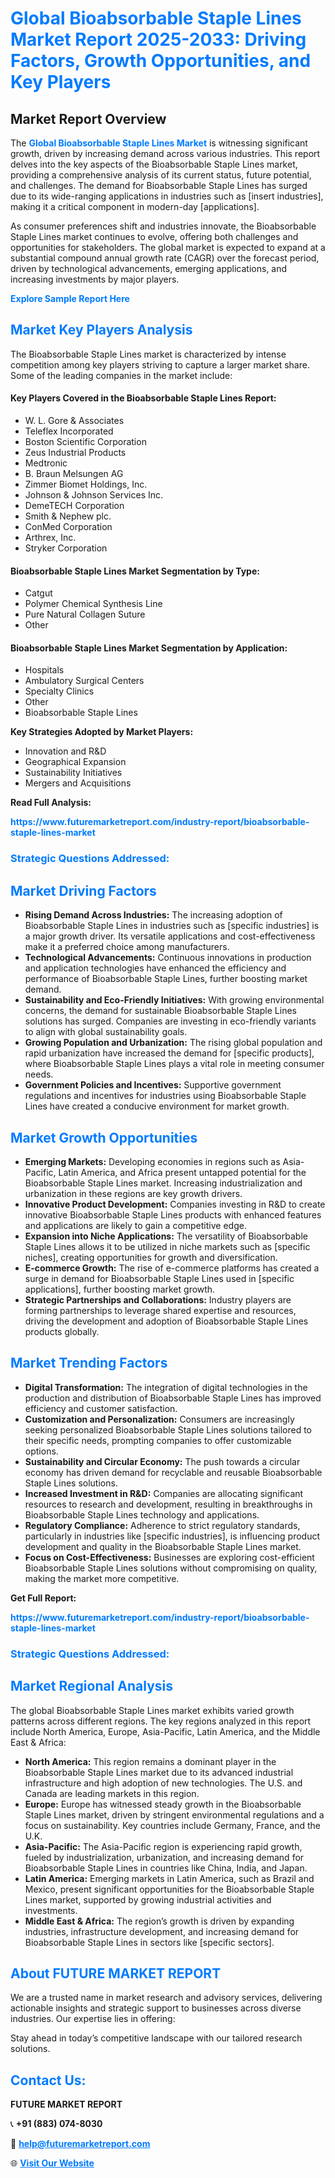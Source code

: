 <h1 style="color: #007BFF;">Global Bioabsorbable Staple Lines Market Report 2025-2033: Driving Factors, Growth Opportunities, and Key Players</h1>

<section id="overview">
<h2>Market Report Overview</h2>
<p>The <a href="https://www.futuremarketreport.com/industry-report/bioabsorbable-staple-lines-market" style="color: #007BFF; text-decoration: none;"><strong>Global Bioabsorbable Staple Lines Market</strong></a> is witnessing significant growth, driven by increasing demand across various industries. This report delves into the key aspects of the Bioabsorbable Staple Lines market, providing a comprehensive analysis of its current status, future potential, and challenges. The demand for Bioabsorbable Staple Lines has surged due to its wide-ranging applications in industries such as [insert industries], making it a critical component in modern-day [applications].</p>
<p>As consumer preferences shift and industries innovate, the Bioabsorbable Staple Lines market continues to evolve, offering both challenges and opportunities for stakeholders. The global market is expected to expand at a substantial compound annual growth rate (CAGR) over the forecast period, driven by technological advancements, emerging applications, and increasing investments by major players.</p>
</section>

<section id="overview">
<p><a href="https://www.futuremarketreport.com/request-sample/reportId=124896" style="color: #007BFF; text-decoration: none;"><strong>Explore Sample Report Here</strong></a></p>
</section>

<section id="key-players">
<h2 style="color: #007BFF;">Market Key Players Analysis</h2>
<p>The Bioabsorbable Staple Lines market is characterized by intense competition among key players striving to capture a larger market share. Some of the leading companies in the market include:</p>
<h4>Key Players Covered in the Bioabsorbable Staple Lines Report:</h4>
<ul><li>W. L. Gore &amp; Associates</li><li>Teleflex Incorporated</li><li>Boston Scientific Corporation</li><li>Zeus Industrial Products</li><li>Medtronic</li><li>B. Braun Melsungen AG</li><li>Zimmer Biomet Holdings, Inc.</li><li>Johnson &amp; Johnson Services Inc.</li><li>DemeTECH Corporation</li><li>Smith &amp; Nephew plc.</li><li>ConMed Corporation</li><li>Arthrex, Inc.</li><li>Stryker Corporation</li></ul>
<h4>Bioabsorbable Staple Lines Market Segmentation by Type:</h4>
<ul><li>Catgut</li><li>Polymer Chemical Synthesis Line</li><li>Pure Natural Collagen Suture</li><li>Other</li></ul>

<h4>Bioabsorbable Staple Lines Market Segmentation by Application:</h4>
<ul><li>Hospitals</li><li>Ambulatory Surgical Centers</li><li>Specialty Clinics</li><li>Other</li><li>Bioabsorbable Staple Lines</li></ul>
<p><strong>Key Strategies Adopted by Market Players:</strong></p>
<ul>
<li>Innovation and R&D</li>
<li>Geographical Expansion</li>
<li>Sustainability Initiatives</li>
<li>Mergers and Acquisitions</li>
</ul>
</section>

<section>
<p><strong>Read Full Analysis: </strong></p><a href="https://www.futuremarketreport.com/industry-report/bioabsorbable-staple-lines-market" style="color: #007BFF; text-decoration: none;"><strong>https://www.futuremarketreport.com/industry-report/bioabsorbable-staple-lines-market</strong></a>
<h3 style="color: #007BFF;">Strategic Questions Addressed:</h3>
</section>

<section id="driving-factors">
<h2 style="color: #007BFF;">Market Driving Factors</h2>
<ul>
<li><strong>Rising Demand Across Industries:</strong> The increasing adoption of Bioabsorbable Staple Lines in industries such as [specific industries] is a major growth driver. Its versatile applications and cost-effectiveness make it a preferred choice among manufacturers.</li>
<li><strong>Technological Advancements:</strong> Continuous innovations in production and application technologies have enhanced the efficiency and performance of Bioabsorbable Staple Lines, further boosting market demand.</li>
<li><strong>Sustainability and Eco-Friendly Initiatives:</strong> With growing environmental concerns, the demand for sustainable Bioabsorbable Staple Lines solutions has surged. Companies are investing in eco-friendly variants to align with global sustainability goals.</li>
<li><strong>Growing Population and Urbanization:</strong> The rising global population and rapid urbanization have increased the demand for [specific products], where Bioabsorbable Staple Lines plays a vital role in meeting consumer needs.</li>
<li><strong>Government Policies and Incentives:</strong> Supportive government regulations and incentives for industries using Bioabsorbable Staple Lines have created a conducive environment for market growth.</li>
</ul>
</section>

<section id="growth-opportunities">
<h2 style="color: #007BFF;">Market Growth Opportunities</h2>
<ul>
<li><strong>Emerging Markets:</strong> Developing economies in regions such as Asia-Pacific, Latin America, and Africa present untapped potential for the Bioabsorbable Staple Lines market. Increasing industrialization and urbanization in these regions are key growth drivers.</li>
<li><strong>Innovative Product Development:</strong> Companies investing in R&D to create innovative Bioabsorbable Staple Lines products with enhanced features and applications are likely to gain a competitive edge.</li>
<li><strong>Expansion into Niche Applications:</strong> The versatility of Bioabsorbable Staple Lines allows it to be utilized in niche markets such as [specific niches], creating opportunities for growth and diversification.</li>
<li><strong>E-commerce Growth:</strong> The rise of e-commerce platforms has created a surge in demand for Bioabsorbable Staple Lines used in [specific applications], further boosting market growth.</li>
<li><strong>Strategic Partnerships and Collaborations:</strong> Industry players are forming partnerships to leverage shared expertise and resources, driving the development and adoption of Bioabsorbable Staple Lines products globally.</li>
</ul>
</section>

<section id="trending-factors">
<h2 style="color: #007BFF;">Market Trending Factors</h2>
<ul>
<li><strong>Digital Transformation:</strong> The integration of digital technologies in the production and distribution of Bioabsorbable Staple Lines has improved efficiency and customer satisfaction.</li>
<li><strong>Customization and Personalization:</strong> Consumers are increasingly seeking personalized Bioabsorbable Staple Lines solutions tailored to their specific needs, prompting companies to offer customizable options.</li>
<li><strong>Sustainability and Circular Economy:</strong> The push towards a circular economy has driven demand for recyclable and reusable Bioabsorbable Staple Lines solutions.</li>
<li><strong>Increased Investment in R&D:</strong> Companies are allocating significant resources to research and development, resulting in breakthroughs in Bioabsorbable Staple Lines technology and applications.</li>
<li><strong>Regulatory Compliance:</strong> Adherence to strict regulatory standards, particularly in industries like [specific industries], is influencing product development and quality in the Bioabsorbable Staple Lines market.</li>
<li><strong>Focus on Cost-Effectiveness:</strong> Businesses are exploring cost-efficient Bioabsorbable Staple Lines solutions without compromising on quality, making the market more competitive.</li>
</ul>
</section>

<section>
<p><strong>Get Full Report: </strong></p><a href="https://www.futuremarketreport.com/industry-report/bioabsorbable-staple-lines-market" style="color: #007BFF; text-decoration: none;"><strong>https://www.futuremarketreport.com/industry-report/bioabsorbable-staple-lines-market</strong></a>
<h3 style="color: #007BFF;">Strategic Questions Addressed:</h3>
</section>


<section id="regional-analysis">
<h2 style="color: #007BFF;">Market Regional Analysis</h2>
<p>The global Bioabsorbable Staple Lines market exhibits varied growth patterns across different regions. The key regions analyzed in this report include North America, Europe, Asia-Pacific, Latin America, and the Middle East & Africa:</p>
<ul>
<li><strong>North America:</strong> This region remains a dominant player in the Bioabsorbable Staple Lines market due to its advanced industrial infrastructure and high adoption of new technologies. The U.S. and Canada are leading markets in this region.</li>
<li><strong>Europe:</strong> Europe has witnessed steady growth in the Bioabsorbable Staple Lines market, driven by stringent environmental regulations and a focus on sustainability. Key countries include Germany, France, and the U.K.</li>
<li><strong>Asia-Pacific:</strong> The Asia-Pacific region is experiencing rapid growth, fueled by industrialization, urbanization, and increasing demand for Bioabsorbable Staple Lines in countries like China, India, and Japan.</li>
<li><strong>Latin America:</strong> Emerging markets in Latin America, such as Brazil and Mexico, present significant opportunities for the Bioabsorbable Staple Lines market, supported by growing industrial activities and investments.</li>
<li><strong>Middle East & Africa:</strong> The region’s growth is driven by expanding industries, infrastructure development, and increasing demand for Bioabsorbable Staple Lines in sectors like [specific sectors].</li>
</ul>
</section>

<footer>
<h2 style="color: #007BFF;">About FUTURE MARKET REPORT</h2>
<p>We are a trusted name in market research and advisory services, delivering actionable insights and strategic support to businesses across diverse industries. Our expertise lies in offering:</p>

<p>Stay ahead in today’s competitive landscape with our tailored research solutions.</p>

<h2 style="color: #007BFF;">Contact Us:</h2>
<p><strong>FUTURE MARKET REPORT</strong></p>
<p>📞 <strong>+91 (883) 074-8030</strong></p>
<p>📧 <strong><a href="mailto:help@futuremarketreport.com" style="color: #007BFF;">help@futuremarketreport.com</a></strong></p>
<p>🌐 <strong><a href="https://www.futuremarketreport.com/" style="color: #007BFF;">Visit Our Website</a></strong></p>
</footer>